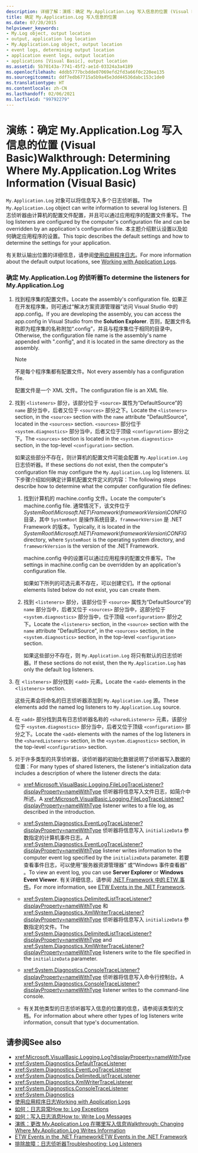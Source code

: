 ```yaml
---
description: 详细了解：演练：确定 My.Application.Log 写入信息的位置 (Visual Basic)
title: 确定 My.Application.Log 写入信息的位置
ms.date: 07/20/2015
helpviewer_keywords:
- My.Log object, output location
- output, application log location
- My.Application.Log object, output location
- event logs, determining output location
- application event logs, output location
- applications [Visual Basic], output location
ms.assetid: 5b70143a-7741-45f2-ae1d-03324a3a4189
ms.openlocfilehash: 4ddb5777bcbdde07069efd2fd3a66f0c220ee135
ms.sourcegitcommit: ddf7edb67715a5b9a45e3dd44536dabc153c1de0
ms.translationtype: HT
ms.contentlocale: zh-CN
ms.lasthandoff: 02/06/2021
ms.locfileid: "99792279"
---
```

# <a name="walkthrough-determining-where-myapplicationlog-writes-information-visual-basic"></a><span data-ttu-id="9d06f-103">演练：确定 My.Application.Log 写入信息的位置 (Visual Basic)</span><span class="sxs-lookup"><span data-stu-id="9d06f-103">Walkthrough: Determining Where My.Application.Log Writes Information (Visual Basic)</span></span>

<span data-ttu-id="9d06f-104">`My.Application.Log` 对象可以将信息写入多个日志侦听器。</span><span class="sxs-lookup"><span data-stu-id="9d06f-104">The `My.Application.Log` object can write information to several log listeners.</span></span> <span data-ttu-id="9d06f-105">日志侦听器由计算机的配置文件配置，并且可以通过应用程序的配置文件重写。</span><span class="sxs-lookup"><span data-stu-id="9d06f-105">The log listeners are configured by the computer's configuration file and can be overridden by an application's configuration file.</span></span> <span data-ttu-id="9d06f-106">本主题介绍默认设置以及如何确定应用程序的设置。</span><span class="sxs-lookup"><span data-stu-id="9d06f-106">This topic describes the default settings and how to determine the settings for your application.</span></span>

<span data-ttu-id="9d06f-107">有关默认输出位置的详细信息，请参阅[使用应用程序日志](working-with-application-logs.md)。</span><span class="sxs-lookup"><span data-stu-id="9d06f-107">For more information about the default output locations, see [Working with Application Logs](working-with-application-logs.md).</span></span>

### <a name="to-determine-the-listeners-for-myapplicationlog"></a><span data-ttu-id="9d06f-108">确定 My.Application.Log 的侦听器</span><span class="sxs-lookup"><span data-stu-id="9d06f-108">To determine the listeners for My.Application.Log</span></span>

1. <span data-ttu-id="9d06f-109">找到程序集的配置文件。</span><span class="sxs-lookup"><span data-stu-id="9d06f-109">Locate the assembly's configuration file.</span></span> <span data-ttu-id="9d06f-110">如果正在开发程序集，则可通过“解决方案资源管理器”访问 Visual Studio 中的 app.config。</span><span class="sxs-lookup"><span data-stu-id="9d06f-110">If you are developing the assembly, you can access the app.config in Visual Studio from the **Solution Explorer**.</span></span> <span data-ttu-id="9d06f-111">否则，配置文件名称即为程序集的名称附加“.config”，并且与程序集位于相同的目录中。</span><span class="sxs-lookup"><span data-stu-id="9d06f-111">Otherwise, the configuration file name is the assembly's name appended with ".config", and it is located in the same directory as the assembly.</span></span>

    > [!NOTE]
    > <span data-ttu-id="9d06f-112">不是每个程序集都有配置文件。</span><span class="sxs-lookup"><span data-stu-id="9d06f-112">Not every assembly has a configuration file.</span></span>

    <span data-ttu-id="9d06f-113">配置文件是一个 XML 文件。</span><span class="sxs-lookup"><span data-stu-id="9d06f-113">The configuration file is an XML file.</span></span>

2. <span data-ttu-id="9d06f-114">找到 `<listeners>` 部分，该部分位于 `<source>` 属性为“DefaultSource”的 `name` 部分当中，后者又位于 `<sources>` 部分之下。</span><span class="sxs-lookup"><span data-stu-id="9d06f-114">Locate the `<listeners>` section, in the `<source>` section with the `name` attribute "DefaultSource", located in the `<sources>` section.</span></span> <span data-ttu-id="9d06f-115">`<sources>` 部分位于 `<system.diagnostics>` 部分当中，后者又位于顶级 `<configuration>` 部分之下。</span><span class="sxs-lookup"><span data-stu-id="9d06f-115">The `<sources>` section is located in the `<system.diagnostics>` section, in the top-level `<configuration>` section.</span></span>

    <span data-ttu-id="9d06f-116">如果这些部分不存在，则计算机的配置文件可能会配置 `My.Application.Log` 日志侦听器。</span><span class="sxs-lookup"><span data-stu-id="9d06f-116">If these sections do not exist, then the computer's configuration file may configure the `My.Application.Log` log listeners.</span></span> <span data-ttu-id="9d06f-117">以下步骤介绍如何确定计算机配置文件定义的内容：</span><span class="sxs-lookup"><span data-stu-id="9d06f-117">The following steps describe how to determine what the computer configuration file defines:</span></span>

    1. <span data-ttu-id="9d06f-118">找到计算机的 machine.config 文件。</span><span class="sxs-lookup"><span data-stu-id="9d06f-118">Locate the computer's machine.config file.</span></span> <span data-ttu-id="9d06f-119">通常情况下，该文件位于 *SystemRoot\Microsoft.NET\Framework\frameworkVersion\CONFIG* 目录，其中 `SystemRoot` 是操作系统目录，`frameworkVersion` 是 .NET Framework 的版本。</span><span class="sxs-lookup"><span data-stu-id="9d06f-119">Typically, it is located in the *SystemRoot\Microsoft.NET\Framework\frameworkVersion\CONFIG* directory, where `SystemRoot` is the operating system directory, and `frameworkVersion` is the version of the .NET Framework.</span></span>

        <span data-ttu-id="9d06f-120">machine.config 中的设置可以通过应用程序的配置文件重写。</span><span class="sxs-lookup"><span data-stu-id="9d06f-120">The settings in machine.config can be overridden by an application's configuration file.</span></span>

        <span data-ttu-id="9d06f-121">如果如下所列的可选元素不存在，可以创建它们。</span><span class="sxs-lookup"><span data-stu-id="9d06f-121">If the optional elements listed below do not exist, you can create them.</span></span>

    2. <span data-ttu-id="9d06f-122">找到 `<listeners>` 部分，该部分位于 `<source>` 属性为“DefaultSource”的 `name` 部分当中，后者又位于 `<sources>` 部分当中，这部分位于 `<system.diagnostics>` 部分当中，位于顶级 `<configuration>` 部分之下。</span><span class="sxs-lookup"><span data-stu-id="9d06f-122">Locate the `<listeners>` section, in the `<source>` section with the `name` attribute "DefaultSource", in the `<sources>` section, in the `<system.diagnostics>` section, in the top-level `<configuration>` section.</span></span>

        <span data-ttu-id="9d06f-123">如果这些部分不存在，则 `My.Application.Log` 将只有默认的日志侦听器。</span><span class="sxs-lookup"><span data-stu-id="9d06f-123">If these sections do not exist, then the `My.Application.Log` has only the default log listeners.</span></span>

3. <span data-ttu-id="9d06f-124">在 <`listeners>` 部分找到 <`add>` 元素。</span><span class="sxs-lookup"><span data-stu-id="9d06f-124">Locate the <`add>` elements in the <`listeners>` section.</span></span>

     <span data-ttu-id="9d06f-125">这些元素会将命名的日志侦听器添加到 `My.Application.Log` 源。</span><span class="sxs-lookup"><span data-stu-id="9d06f-125">These elements add the named log listeners to `My.Application.Log` source.</span></span>

4. <span data-ttu-id="9d06f-126">在 `<add>` 部分找到具有日志侦听器名称的 `<sharedListeners>` 元素，该部分位于 `<system.diagnostics>` 部分当中，后者又位于顶级 `<configuration>` 部分之下。</span><span class="sxs-lookup"><span data-stu-id="9d06f-126">Locate the `<add>` elements with the names of the log listeners in the `<sharedListeners>` section, in the `<system.diagnostics>` section, in the top-level `<configuration>` section.</span></span>

5. <span data-ttu-id="9d06f-127">对于许多类型的共享侦听器，该侦听器的初始化数据说明了侦听器写入数据的位置：</span><span class="sxs-lookup"><span data-stu-id="9d06f-127">For many types of shared listeners, the listener's initialization data includes a description of where the listener directs the data:</span></span>

    - <span data-ttu-id="9d06f-128"><xref:Microsoft.VisualBasic.Logging.FileLogTraceListener?displayProperty=nameWithType> 侦听器将信息写入文件日志，如简介中所述。</span><span class="sxs-lookup"><span data-stu-id="9d06f-128">A <xref:Microsoft.VisualBasic.Logging.FileLogTraceListener?displayProperty=nameWithType> listener writes to a file log, as described in the introduction.</span></span>

    - <span data-ttu-id="9d06f-129"><xref:System.Diagnostics.EventLogTraceListener?displayProperty=nameWithType> 侦听器将信息写入 `initializeData` 参数指定的计算机事件日志。</span><span class="sxs-lookup"><span data-stu-id="9d06f-129">A <xref:System.Diagnostics.EventLogTraceListener?displayProperty=nameWithType> listener writes information to the computer event log specified by the `initializeData` parameter.</span></span> <span data-ttu-id="9d06f-130">若要查看事件日志，可以使用“服务器资源管理器”  或“Windows 事件查看器” 。</span><span class="sxs-lookup"><span data-stu-id="9d06f-130">To view an event log, you can use **Server Explorer** or **Windows Event Viewer**.</span></span> <span data-ttu-id="9d06f-131">有关详细信息，请参阅 [.NET Framework 中的 ETW 事件](../../../../framework/performance/etw-events.md)。</span><span class="sxs-lookup"><span data-stu-id="9d06f-131">For more information, see [ETW Events in the .NET Framework](../../../../framework/performance/etw-events.md).</span></span>

    - <span data-ttu-id="9d06f-132"><xref:System.Diagnostics.DelimitedListTraceListener?displayProperty=nameWithType> 和 <xref:System.Diagnostics.XmlWriterTraceListener?displayProperty=nameWithType> 侦听器将信息写入 `initializeData` 参数指定的文件。</span><span class="sxs-lookup"><span data-stu-id="9d06f-132">The <xref:System.Diagnostics.DelimitedListTraceListener?displayProperty=nameWithType> and <xref:System.Diagnostics.XmlWriterTraceListener?displayProperty=nameWithType> listeners write to the file specified in the `initializeData` parameter.</span></span>

    - <span data-ttu-id="9d06f-133"><xref:System.Diagnostics.ConsoleTraceListener?displayProperty=nameWithType> 侦听器将信息写入命令行控制台。</span><span class="sxs-lookup"><span data-stu-id="9d06f-133">A <xref:System.Diagnostics.ConsoleTraceListener?displayProperty=nameWithType> listener writes to the command-line console.</span></span>

    - <span data-ttu-id="9d06f-134">有关其他类型的日志侦听器写入信息的位置的信息，请参阅该类型的文档。</span><span class="sxs-lookup"><span data-stu-id="9d06f-134">For information about where other types of log listeners write information, consult that type's documentation.</span></span>

## <a name="see-also"></a><span data-ttu-id="9d06f-135">请参阅</span><span class="sxs-lookup"><span data-stu-id="9d06f-135">See also</span></span>

- <xref:Microsoft.VisualBasic.Logging.Log?displayProperty=nameWithType>
- <xref:System.Diagnostics.DefaultTraceListener>
- <xref:System.Diagnostics.EventLogTraceListener>
- <xref:System.Diagnostics.DelimitedListTraceListener>
- <xref:System.Diagnostics.XmlWriterTraceListener>
- <xref:System.Diagnostics.ConsoleTraceListener>
- <xref:System.Diagnostics>
- [<span data-ttu-id="9d06f-136">使用应用程序日志</span><span class="sxs-lookup"><span data-stu-id="9d06f-136">Working with Application Logs</span></span>](working-with-application-logs.md)
- [<span data-ttu-id="9d06f-137">如何：日志异常</span><span class="sxs-lookup"><span data-stu-id="9d06f-137">How to: Log Exceptions</span></span>](how-to-log-exceptions.md)
- [<span data-ttu-id="9d06f-138">如何：写入日志消息</span><span class="sxs-lookup"><span data-stu-id="9d06f-138">How to: Write Log Messages</span></span>](how-to-write-log-messages.md)
- [<span data-ttu-id="9d06f-139">演练：更改 My.Application.Log 在哪里写入信息</span><span class="sxs-lookup"><span data-stu-id="9d06f-139">Walkthrough: Changing Where My.Application.Log Writes Information</span></span>](walkthrough-changing-where-my-application-log-writes-information.md)
- [<span data-ttu-id="9d06f-140">ETW Events in the .NET Framework</span><span class="sxs-lookup"><span data-stu-id="9d06f-140">ETW Events in the .NET Framework</span></span>](../../../../framework/performance/etw-events.md)
- [<span data-ttu-id="9d06f-141">排除故障：日志侦听器</span><span class="sxs-lookup"><span data-stu-id="9d06f-141">Troubleshooting: Log Listeners</span></span>](troubleshooting-log-listeners.md)
